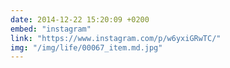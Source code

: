 ```yaml
---
date: 2014-12-22 15:20:09 +0200
embed: "instagram"
link: "https://www.instagram.com/p/w6yxiGRwTC/"
img: "/img/life/00067_item.md.jpg"
---
```

